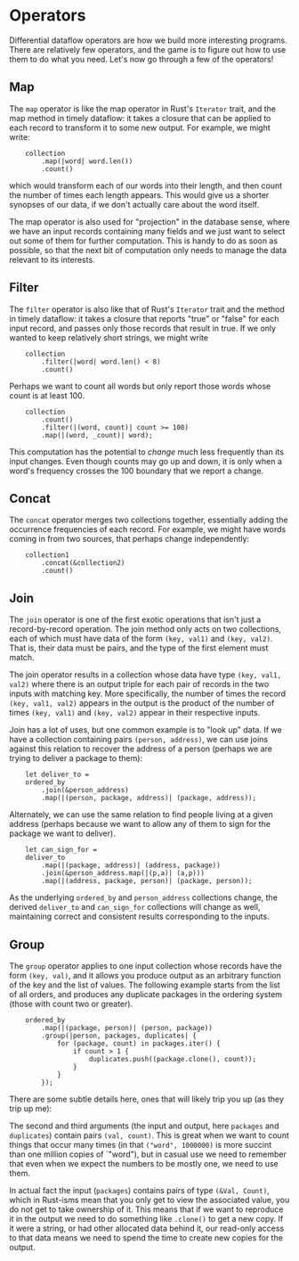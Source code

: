 # Operators

Differential dataflow operators are how we build more interesting programs. There are relatively few operators, and the game is to figure out how to use them to do what you need. Let's now go through a few of the operators!

## Map

The `map` operator is like the map operator in Rust's `Iterator` trait, and the map method in timely dataflow: it takes a closure that can be applied to each record to transform it to some new output. For example, we might write:

```rust,no_run
    collection
        .map(|word| word.len())
        .count()
```

which would transform each of our words into their length, and then count the number of times each length appears. This would give us a shorter synopses of our data, if we don't actually care about the word itself.

The map operator is also used for "projection" in the database sense, where we have an input records containing many fields and we just want to select out some of them for further computation. This is handy to do as soon as possible, so that the next bit of computation only needs to manage the data relevant to its interests.

## Filter

The `filter` operator is also like that of Rust's `Iterator` trait and the method in timely dataflow: it takes a closure that reports "true" or "false" for each input record, and passes only those records that result in true. If we only wanted to keep relatively short strings, we might write

```rust,no_run
    collection
        .filter(|word| word.len() < 8)
        .count()
```

Perhaps we want to count all words but only report those words whose count is at least 100.

```rust,no_run
    collection
        .count()
        .filter(|(word, count)| count >= 100)
        .map(|(word, _count)| word);
```

This computation has the potential to *change* much less frequently than its input changes. Even though counts may go up and down, it is only when a word's frequency crosses the 100 boundary that we report a change.

## Concat

The `concat` operator merges two collections together, essentially adding the occurrence frequencies of each record. For example, we might have words coming in from two sources, that perhaps change independently:

```rust,no_run
    collection1
        .concat(&collection2)
        .count()
```

## Join

The `join` operator is one of the first exotic operations that isn't just a record-by-record operation. The join method only acts on two collections, each of which must have data of the form `(key, val1)` and `(key, val2)`. That is, their data must be pairs, and the type of the first element must match.

The join operator results in a collection whose data have type `(key, val1, val2)` where there is an output triple for each pair of records in the two inputs with matching key. More specifically, the number of times the record `(key, val1, val2)` appears in the output is the product of the number of times `(key, val1)` and `(key, val2)` appear in their respective inputs.

Join has a lot of uses, but one common example is to "look up" data. If we have a collection containing pairs `(person, address)`, we can use joins against this relation to recover the address of a person (perhaps we are trying to deliver a package to them):

```rust,no_run
    let deliver_to =
    ordered_by
        .join(&person_address)
        .map(|(person, package, address)| (package, address));
```

Alternately, we can use the same relation to find people living at a given address (perhaps because we want to allow any of them to sign for the package we want to deliver).

```rust,no_run
    let can_sign_for =
    deliver_to
        .map(|(package, address)| (address, package))
        .join(&person_address.map(|(p,a)| (a,p)))
        .map(|(address, package, person)| (package, person));
```

As the underlying `ordered_by` and `person_address` collections change, the derived `deliver_to` and `can_sign_for` collections will change as well, maintaining correct and consistent results corresponding to the inputs.

## Group

The `group` operator applies to one input collection whose records have the form `(key, val)`, and it allows you produce output as an arbitrary function of the key and the list of values. The following example starts from the list of all orders, and produces any duplicate packages in the ordering system (those with count two or greater).

```rust,no_run
    ordered_by
        .map(|(package, person)| (person, package))
        .group(|person, packages, duplicates| {
            for (package, count) in packages.iter() {
                if count > 1 {
                    duplicates.push((package.clone(), count));
                }
            }
        });
```

There are some subtle details here, ones that will likely trip you up (as they trip up me):

The second and third arguments (the input and output, here `packages` and `duplicates`) contain pairs `(val, count)`. This is great when we want to count things that occur many times (in that `("word", 1000000)` is more succint than one million copies of `"word"), but in casual use we need to remember that even when we expect the numbers to be mostly one, we need to use them.

In actual fact the input (`packages`) contains pairs of type `(&Val, Count)`, which in Rust-isms mean that you only get to view the associated value, you do not get to take ownership of it. This means that if we want to reproduce it in the output we need to do something like `.clone()` to get a new copy. If it were a string, or had other allocated data behind it, our read-only access to that data means we need to spend the time to create new copies for the output.

